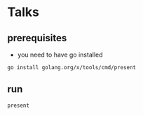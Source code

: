 # Talks

## prerequisites
  - you need to have go installed

```bash
go install golang.org/x/tools/cmd/present
```

## run

```bash
present
```
